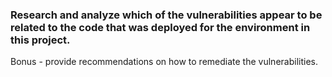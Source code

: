 ### **Research and analyze** which of the vulnerabilities appear to be related to the code that was deployed for the environment in this project.

Bonus - provide recommendations on how to remediate the vulnerabilities.
